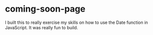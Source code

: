 # coming-soon-page
I built this to really exercise my skills on how to use the Date function in JavaScript. It was really fun to build.
